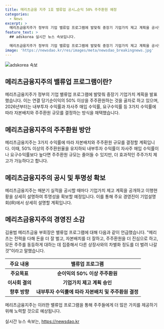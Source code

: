 ```yaml
---
title: 메리츠금융 지주 1호 밸류업 공시…순익 50% 주주환원 예정
categories:
  - News
excerpt: >
  메리츠금융지주가 정부의 기업 밸류업 프로그램에 발맞춰 중장기 기업가치 제고 계획을 공시했다. 연결 당기순이익의 50% 이상을 주주환원하겠다는 내용으로, 이를 위해 자사주 매입·소각, 배당 등을 통한 방식으로 자본배치를 조정할 예정이다. 또한 이행현황을 매분기 공시하고 상세히 설명할 예정이며, 주주가치 제고에 집중하겠다는 의지를 강조했다. 이에 대한 김용범 메리츠금융 부회장의 발언도 함께 소개되었다. 
feature_text: >
  ## adskorea 실시간 뉴스 속보입니다.

  메리츠금융지주가 정부의 기업 밸류업 프로그램에 발맞춰 중장기 기업가치 제고 계획을 공시했다. 연결 당기순이익의 50% 이상을 주주환원하겠다는 내용으로, 이를 위해 자사주 매입·소각, 배당 등을 통한 방식으로 자본배치를 조정할 예정이다. 또한 이행현황을 매분기 공시하고 상세히 설명할 예정이며, 주주가치 제고에 집중하겠다는 의지를 강조했다. 이에 대한 김용범 메리츠금융 부회장의 발언도 함께 소개되었다. 
image: 'https://newsdao.kr/res/images/meta/newsdao_breakingnews.jpg'
---
```


<p><img src="https://newsdao.kr/res/images/meta/newsdao_breakingnews.jpg" alt="adskorea 속보" /></p>

<h2 data-ke-size="size26">메리츠금융지주의 밸류업 프로그램이란?</h2>

<p data-ke-size="size16">메리츠금융지주가 정부의 기업 밸류업 프로그램에 발맞춰 중장기 기업가치 계획을 발표했습니다. 이는 연결 당기순이익의 50% 이상을 주주환원하는 것을 골자로 하고 있으며, 2026년부터는 내부투자 수익률과 자사주 매입 수익률, 요구수익률 등 3가지 수익률에 따라 자본배치와 주주환원 규모를 결정하는 방식을 채택했습니다.</p>

<h2 data-ke-size="size26">메리츠금융지주의 주주환원 방안</h2>

<p data-ke-size="size16">메리츠금융지주는 3가지 수익률에 따라 자본배치와 주주환원 규모를 결정할 계획입니다. 이때, 50% 이상의 주주환원율을 유지하되 내부투자 수익률이 자사주 매입 수익률이나 요구수익률보다 높다면 주주환원 규모는 줄어들 수 있지만, 더 효과적인 주주가치 제고가 가능하다고 합니다.</p>

<h2 data-ke-size="size26">메리츠금융지주의 공시 및 투명성 확보</h2>

<p data-ke-size="size16">메리츠금융지주는 매분기 실적을 공시할 때마다 기업가치 제고 계획을 공개하고 이행현황을 상세히 설명하여 투명성을 확보할 예정입니다. 이를 통해 주요 경영진이 기업설명회(IR)에서 상세히 설명할 계획입니다.</p>

<h2 data-ke-size="size26">메리츠금융지주의 경영진 소감</h2>

<p data-ke-size="size16">김용범 메리츠금융 부회장은 밸류업 프로그램에 대해 다음과 같이 언급했습니다. "메리츠는 전력을 다해 돈을 더 잘 벌고, 자본배치를 더 잘하고, 주주환원을 더 진심으로 하고, 모든 주주를 동등하게 대하는 데 집중해서 다른 상장사와의 차별화 정도를 더 벌려 나갈 것"이라고 말했습니다.</p>

<table>
    <thead>
        <tr>
            <th>주요 내용</th>
            <th>밸류업 프로그램</th>
        </tr>
    </thead>
    <tbody>
        <tr>
            <td style="text-align: center; height: 17px;"><b>주요목표</b></td>
            <td style="text-align: center; height: 17px;"><b>순이익의 50% 이상 주주환원</b></td>
        </tr>
        <tr>
            <td style="text-align: center; height: 17px;"><b>이사회 결의</b></td>
            <td style="text-align: center; height: 17px;"><b>기업가치 제고 계획 승인</b></td>
        </tr>
        <tr>
            <td style="text-align: center; height: 17px;"><b>향후 방향</b></td>
            <td style="text-align: center; height: 17px;"><b>내부투자 수익률에 따라 자본배치 및 주주환원 결정</b></td>
        </tr>
    </tbody>
</table>

<p data-ke-size="size16">메리츠금융지주는 이러한 밸류업 프로그램을 통해 주주들에게 더 많은 가치를 제공하기 위해 노력할 것으로 예상됩니다.</p>
실시간 뉴스 속보는, <a href="https://newsdao.kr" rel="dofollow">https://newsdao.kr</a>


